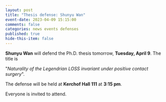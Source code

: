 ```yaml
---
layout: post
title: "Thesis defense: Shunyu Wan"
event-date: 2023-04-09 15:15:00
comments: false
categories: news events defenses
published: true
hide-this-item: false
---
```


**Shunyu Wan** will defend the Ph.D. thesis tomorrow, **Tuesday, April 9**. The title is 

"_Naturality of the Legendrian LOSS invariant under positive contact surgery_". 

The defense will be held at **Kerchof Hall 111** at **3:15 pm**.

Everyone is invited to attend.